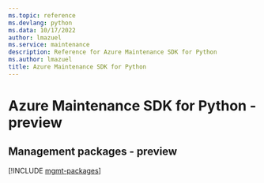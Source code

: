 ```yaml
---
ms.topic: reference
ms.devlang: python
ms.data: 10/17/2022
author: lmazuel
ms.service: maintenance
description: Reference for Azure Maintenance SDK for Python
ms.author: lmazuel
title: Azure Maintenance SDK for Python
---
```

# Azure Maintenance SDK for Python - preview

## Management packages - preview
[!INCLUDE [mgmt-packages](maintenance-mgmt-index.md)]